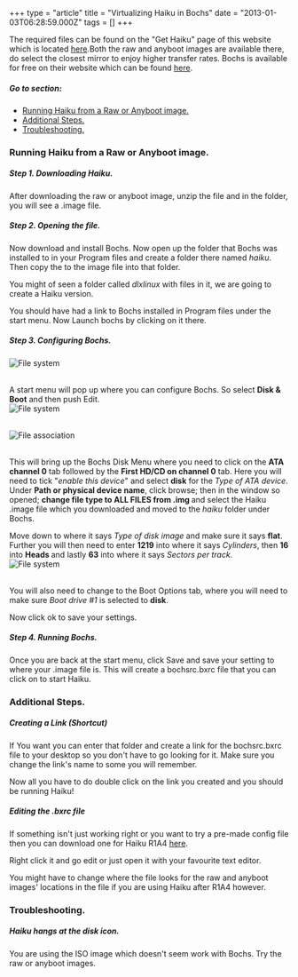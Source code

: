 +++
type = "article"
title = "Virtualizing Haiku in Bochs"
date = "2013-01-03T06:28:59.000Z"
tags = []
+++

The required files can be found on the "Get Haiku" page of this website which is located <a href="/get-haiku">here</a>.Both the raw and anyboot images are available there, do select the closest mirror to enjoy higher transfer rates. Bochs is available for free on their website which can be found <a href="http://bochs.sourceforge.net/">here</a>.

<h5 id="gotopart">Go to section:</h5>
<ul>
<li><a href="#part_rawimage">Running Haiku from a Raw or Anyboot image.</a></li>
<li><a href="#part_additional">Additional Steps.</a></li>
<li><a href="#part_trouble">Troubleshooting.</a></li>
</ul>

<h3 id="part_rawimage">Running Haiku from a Raw or Anyboot image.</h3>
<h5 id="part_Downloadingr">Step 1. Downloading Haiku.</h5>
After downloading the raw or anyboot image, unzip the file and in the folder, you will see a .image file.

<h5 id="part_openingr">Step 2. Opening the file.</h5>
Now download and install Bochs. Now open up the folder that Bochs was installed to in your Program files and create a folder there named <em>haiku</em>. Then copy the to the image file into that folder.

You might of seen a folder called <em>dlxlinux</em> with files in it, we are going to create a Haiku version. 

You should have had a link to Bochs installed in Program files under the start menu. Now Launch bochs by clicking on it there.
<BR>
<h5 id="part_configuringr">Step 3. Configuring Bochs.</h5>
<img alt="File system" src="/files/Image2_0.png"/><P STYLE="margin-bottom: 0in; page-break-before: always"><BR></P>
A start menu will pop up where you can configure Bochs. So select <strong>Disk & Boot</strong> and then push <span class="button">Edit</span>.
<BR>
<img alt="File system" src="/files/Image3_0.png"/><P STYLE="margin-bottom: 0in; page-break-before: always"><BR></P>
<img alt="File association" src="/files/Image3new_0.png"/><P STYLE="margin-bottom: 0in; page-break-before: always"><BR></P>
This will bring up the Bochs Disk Menu where you need to click on the <strong>ATA channel 0</strong> tab followed by the <strong>First HD/CD on channel 0</strong> tab. Here you will need to tick "<em>enable this device</em>" and select <strong>disk</strong> for the <em>Type of ATA device</em>. Under <strong>Path or physical device name</strong>, click browse; then in the window so opened; <strong> change file type to ALL FILES from .img </strong> and select the Haiku .image file which you downloaded and moved to the <em>haiku</em> folder under Bochs.

Move down to where it says <em>Type of disk image</em> and make sure it says <strong>flat</strong>.
Further you will then need to enter <strong>1219</strong> into where it says <em>Cylinders</em>, then <strong>16</strong> into <strong>Heads </strong> and lastly <strong>63</strong> into where it says <em>Sectors per track</em>.
<BR>
<img alt="File system" src="/files/Image4.png"/><P STYLE="margin-bottom: 0in; page-break-before: always"><BR></P>
You will also need to change to the Boot Options tab, where you will need to make sure <em>Boot drive #1</em> is selected to <strong>disk</strong>.


Now click <span class="button">ok</span> to save your settings.

<h5 id="part_runningr">Step 4. Running Bochs.</h5>
Once you are back at the start menu, click <span class="button">Save</span> and save your setting to where your .image file is. This will create a bochsrc.bxrc file that you can click on to start Haiku.
<BR>
<h3 id="part_additional">Additional Steps.</h3>
<h5>Creating a Link (Shortcut)</h5>
If You want you can enter that folder and create a link for the bochsrc.bxrc file to your desktop so you don't have to go looking for it. Make sure you change the link's name to some you will remember.

Now all you have to do double click on the link you created and you should be running Haiku!

<h5>Editing the .bxrc file</h5>
If something isn't just working right or you want to try a pre-made config file then you can download one for Haiku R1A4 <a href="/files/haiku.bxrc_.zip">here</a>.

Right click it and go edit or just open it with your favourite text editor.

You might have to change where the file looks for the raw and anyboot images' locations in the file if you are using Haiku after R1A4 however.
<BR>
<h3 id="part_trouble">Troubleshooting.</h3>
<h5>Haiku hangs at the disk icon.</h5>
You are using the ISO image which doesn't seem work with Bochs. Try the raw or anyboot images.
